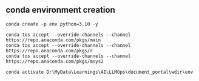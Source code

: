 ## conda environment creation

~~~~
conda create -p env python=3.10 -y  
~~~~

~~~~
conda tos accept --override-channels --channel https://repo.anaconda.com/pkgs/main
conda tos accept --override-channels --channel https://repo.anaconda.com/pkgs/r
conda tos accept --override-channels --channel https://repo.anaconda.com/pkgs/msys2
~~~~

~~~~
conda activate D:\MyData\Learnings\AI\LLMOps\document_portal\wdir\env
~~~~
